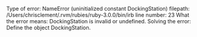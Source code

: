 Type of error: NameError (uninitialized constant DockingStation)
filepath: /Users/chrisclement/.rvm/rubies/ruby-3.0.0/bin/irb
line number: 23
What the error means: DockingStation is invalid or undefined.
Solving the error: Define the object DockingStation.